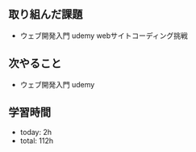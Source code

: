## 取り組んだ課題
- ウェブ開発入門 udemy webサイトコーディング挑戦

## 次やること
- ウェブ開発入門 udemy

## 学習時間    
- today: 2h
- total: 112h
